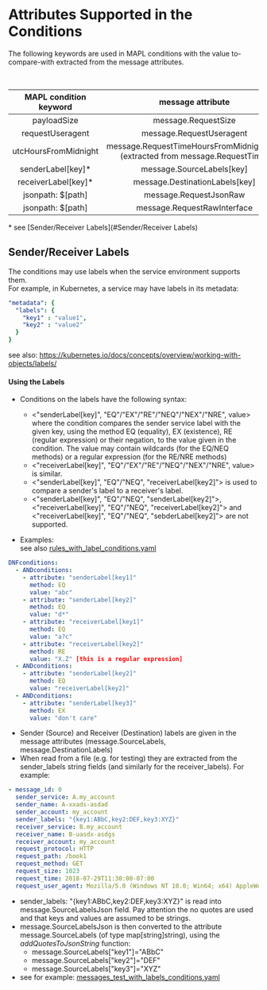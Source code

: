 # Attributes Supported in the Conditions  

The following keywords are used in MAPL conditions with the value to-compare-with extracted from the message attributes.

<br>

| MAPL condition keyword | message attribute |
|:-------:|:-----:|
| payloadSize| message.RequestSize |
| requestUseragent | message.RequestUseragent |
| utcHoursFromMidnight | message.RequestTimeHoursFromMidnightUTC<br>(extracted from message.RequestTime)||
| senderLabel[key]* | message.SourceLabels[key] |
| receiverLabel[key]* | message.DestinationLabels[key] | 
| jsonpath: $[path] | message.RequestJsonRaw |
| jsonpath: $[path] | message.RequestRawInterface |

\* see [Sender/Receiver Labels](#Sender/Receiver Labels)

## Sender/Receiver Labels

The conditions may use labels when the service environment supports them.  
For example, in Kubernetes, a service may have labels in its metadata:
```yaml
"metadata": {
  "labels": {
    "key1" : "value1",
    "key2" : "value2"
  }
}
``` 
see also: https://kubernetes.io/docs/concepts/overview/working-with-objects/labels/  
  
  
#### Using the Labels 
* Conditions on the labels have the following syntax:
   - <"senderLabel[key]", "EQ"/"EX"/"RE"/"NEQ"/"NEX"/"NRE", value>  
   where the condition compares the sender service label with the given key, using the method EQ (equality), EX (existence), RE (regular expression) or their negation, 
   to the value given in the condition. The value may contain wildcards (for the EQ/NEQ methods) or a regular expression (for the RE/NRE methods) 
    - <"receiverLabel[key]", "EQ"/"EX"/"RE"/"NEQ"/"NEX"/"NRE", value> is similar.
    - <"senderLabel[key]", "EQ"/"NEQ", "receiverLabel[key2]"> is used to compare a sender's label to a receiver's label. 
    - <"senderLabel[key]", "EQ"/"NEQ", "senderLabel[key2]">, <"receiverLabel[key]", "EQ"/"NEQ", "receiverLabel[key2]"> and <"receiverLabel[key]", "EQ"/"NEQ", "sebderLabel[key2]"> are not supported.

* Examples:  
see also  [rules_with_label_conditions.yaml](https://github.com/octarinesec/MAPL/tree/master/examples/rules_with_label_conditions.yaml)
          

```yaml
DNFconditions:
  - ANDconditions:
    - attribute: "senderLabel[key1]"
      method: EQ
      value: "abc"
    - attribute: "senderLabel[key2]"
      method: EQ
      value: "d*"
    - attribute: "receiverLabel[key1]"
      method: EQ
      value: "a?c"
    - attribute: "receiverLabel[key2]"
      method: RE
      value: "X.Z" [this is a regular expression]
  - ANDconditions:
    - attribute: "senderLabel[key2]"
      method: EQ
      value: "receiverLabel[key2]"
  - ANDconditions:
    - attribute: "senderLabel[key3]"
      method: EX
      value: "don't care"

```

* Sender (Source) and Receiver (Destination) labels are given in the message attributes (message.SourceLabels, message.DestinationLabels) 
* When read from a file (e.g. for testing) they are extracted from the sender_labels string fields (and similarly for the receiver_labels). For example:
```yaml
- message_id: 0
  sender_service: A.my_account
  sender_name: A-xxads-asdad
  sender_account: my_account
  sender_labels: "{key1:ABbC,key2:DEF,key3:XYZ}"
  receiver_service: B.my_account
  receiver_name: B-uasdx-asdgs
  receiver_account: my_account
  request_protocol: HTTP
  request_path: /book1
  request_method: GET
  request_size: 1023
  request_time: 2018-07-29T11:30:00-07:00
  request_user_agent: Mozilla/5.0 (Windows NT 10.0; Win64; x64) AppleWebKit/537.36 (KHTML, like Gecko) Chrome/67.0.3396.99 Safari/537.36
```
  - sender_labels: "{key1:ABbC,key2:DEF,key3:XYZ}" is read into message.SourceLabelsJson field. Pay attention the no quotes are used and that keys and values are assumed to be strings.
  - message.SourceLabelsJson is then converted to the attribute message.SourceLabels (of type map[string]string), using the *addQuotesToJsonString* function:
    - message.SourceLabels["key1"]="ABbC"
    - message.SourceLabels["key2"]="DEF"
    - message.SourceLabels["key3"]="XYZ"
  - see for example:  [messages_test_with_labels_conditions.yaml](https://github.com/octarinesec/MAPL/tree/master/examples/messages_test_with_labels_conditions.yaml)
 
